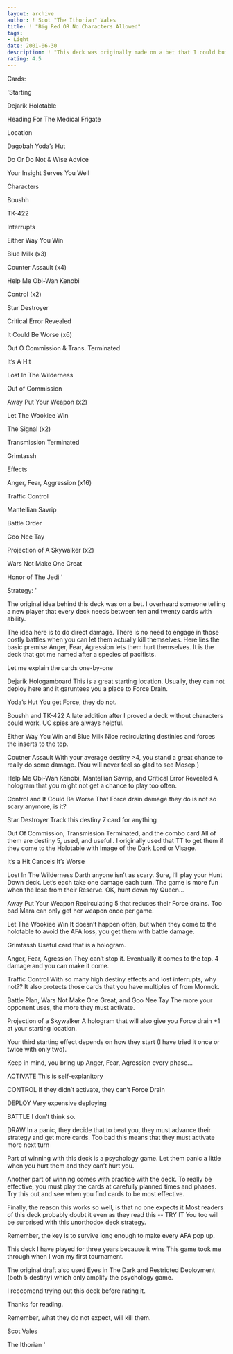 ```yaml
---
layout: archive
author: ! Scot "The Ithorian" Vales
title: ! "Big Red OR No Characters Allowed"
tags:
- Light
date: 2001-06-30
description: ! "This deck was originally made on a bet that I could build a deck without characters.  This always catches them by surprise."
rating: 4.5
---
```

Cards: 

'Starting

Dejarik Holotable

Heading For The Medical Frigate


Location

Dagobah Yoda’s Hut

Do Or Do Not & Wise Advice

Your Insight Serves You Well


Characters

Boushh

TK-422


Interrupts

Either Way You Win

Blue Milk (x3)

Counter Assault (x4)

Help Me Obi-Wan Kenobi

Control (x2)

Star Destroyer

Critical Error Revealed

It Could Be Worse (x6)

Out O Commission & Trans. Terminated

It’s A Hit

Lost In The Wilderness

Out of Commission

Away Put Your Weapon (x2)

Let The Wookiee Win

The Signal (x2)

Transmission Terminated

Grimtassh


Effects

Anger, Fear, Aggression (x16)

Traffic Control

Mantellian Savrip

Battle Order

Goo Nee Tay

Projection of A Skywalker (x2)

Wars Not Make One Great

Honor of The Jedi '

Strategy: '

The original idea behind this deck was on a bet.  I overheard someone telling a new player that every deck needs between ten and twenty cards with ability.  


The idea here is to do direct damage.  There is no need to engage in those costly battles when you can let them actually kill themselves.  Here lies the basic premise Anger, Fear, Agression lets them hurt themselves.  It is the deck that got me named after a species of pacifists.


Let me explain the cards one-by-one


Dejarik Hologamboard This is a great starting location.  Usually, they can not deploy here and it garuntees you a place to Force Drain.


Yoda’s Hut You get Force, they do not.


Boushh and TK-422 A late addition after I proved a deck without characters could work.  UC spies are always helpful.


Either Way You Win and Blue Milk Nice recirculating destinies and forces the inserts to the top.


Coutner Assault With your average destiny >4, you stand a great chance to really do some damage.  (You will never feel so glad to see Mosep.)


Help Me Obi-Wan Kenobi, Mantellian Savrip, and Critical Error Revealed A hologram that you might not get a chance to play too often.


Control and It Could Be Worse That Force drain damage they do is not so scary anymore, is it?


Star Destroyer Track this destiny 7 card for anything


Out Of Commission, Transmission Terminated, and the combo card All of them are destiny 5, used, and usefull.  I originally used that TT to get them if they come to the Holotable with Image of the Dark Lord or Visage.


It’s a Hit Cancels It’s Worse


Lost In The Wilderness Darth anyone isn’t as scary.  Sure, I’ll play your Hunt Down deck.  Let’s each take one damage each turn.  The game is more fun when the lose from their Reserve.  OK, hunt down my Queen...


Away Put Your Weapon Recirculating 5 that reduces their Force drains.  Too bad Mara can only get her weapon once per game.


Let The Wookiee Win It doesn’t happen often, but when they come to the holotable to avoid the AFA loss, you get them with battle damage.


Grimtassh Useful card that is a hologram.


Anger, Fear, Agression They can’t stop it.  Eventually it comes to the top.  4 damage and you can make it come.


Traffic Control With so many high destiny effects and lost interrupts, why not??  It also protects those cards that you have multiples of from Monnok.


Battle Plan, Wars Not Make One Great, and Goo Nee Tay The more your opponent uses, the more they must activate.


Projection of a Skywalker A hologram that will also give you Force drain +1 at your starting location.



Your third starting effect depends on how they start (I have tried it once or twice with only two).


Keep in mind, you bring up Anger, Fear, Agression every phase...

ACTIVATE This is self-explanitory

CONTROL If they didn’t activate, they can’t Force Drain

DEPLOY Very expensive deploying

BATTLE I don’t think so.

DRAW In a panic, they decide that to beat you, they must advance their strategy and get more cards.  Too bad this means that they must activate more next turn


Part of winning with this deck is a psychology game.  Let them panic a little when you hurt them and they can’t hurt you.

Another part of winning comes with practice with the deck.  To really be effective, you must play the cards at carefully planned times and phases.  Try this out and see when you find cards to be most effective.

Finally, the reason this works so well, is that no one expects it  Most readers of this deck probably doubt it even as they read this -- TRY IT You too will be surprised with this unorthodox deck strategy.


Remember, the key is to survive long enough to make every AFA pop up. 



This deck I have played for three years because it wins  This game took me through when I won my first tournament.


The original draft also used Eyes in The Dark and Restricted Deployment (both 5 destiny) which only amplify the psychology game.


I reccomend trying out this deck before rating it.


Thanks for reading.  

Remember, what they do not expect, will kill them.


Scot Vales

The Ithorian '